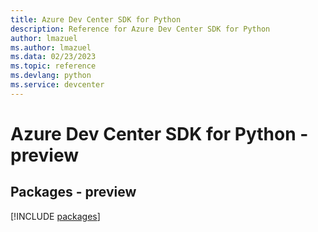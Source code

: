 ```yaml
---
title: Azure Dev Center SDK for Python
description: Reference for Azure Dev Center SDK for Python
author: lmazuel
ms.author: lmazuel
ms.data: 02/23/2023
ms.topic: reference
ms.devlang: python
ms.service: devcenter
---
```

# Azure Dev Center SDK for Python - preview
## Packages - preview
[!INCLUDE [packages](dev-center-index.md)]